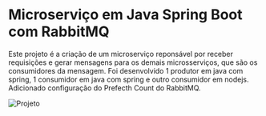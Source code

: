 # Microserviço em Java Spring Boot com RabbitMQ

Este projeto é a criação de um microserviço reponsável por receber requisições e gerar mensagens para os demais microsserviços, que são os consumidores da mensagem.
Foi desenvolvido 1 produtor em java com spring, 1 consumidor em java com spring e outro consumidor em nodejs.
Adicionado configuração do Prefecth Count do RabbitMQ.

 <img src="https://user-images.githubusercontent.com/51996690/120472712-9cdca900-c37c-11eb-967d-a4749f764c4e.png" alt="Projeto" style="max-width: 100%;">
